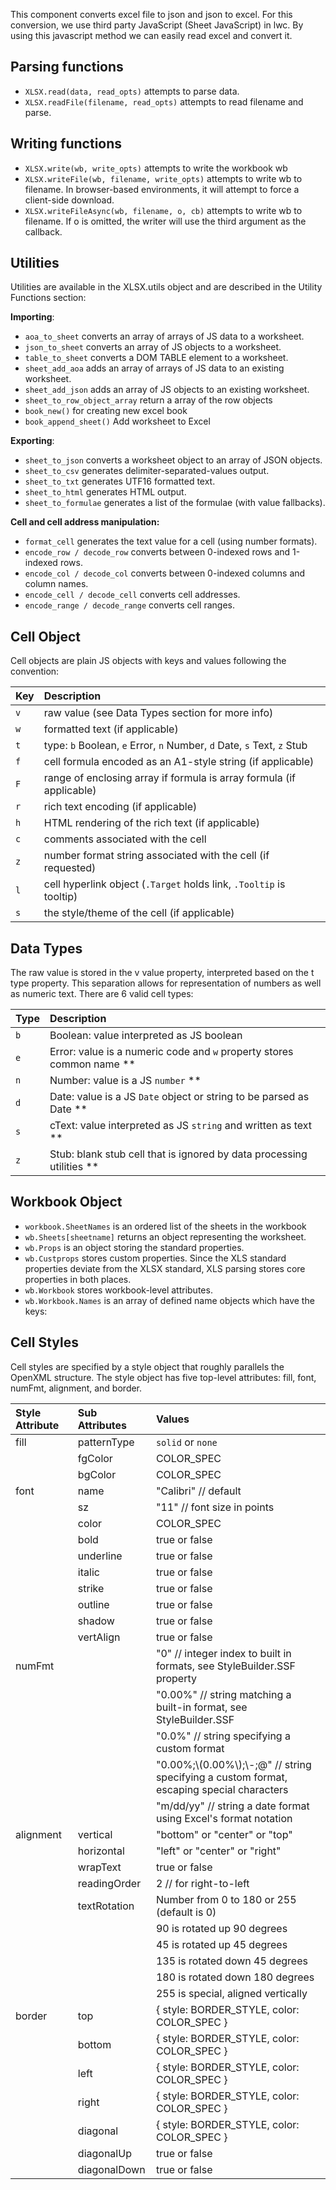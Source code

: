 This component converts excel file to json and json to excel.
For this conversion, we use third party JavaScript (Sheet JavaScript) in lwc. By using this javascript method we can easily read excel and convert it.

 <h2>Parsing functions</h2>

* ```XLSX.read(data, read_opts)``` attempts to parse data.
* ```XLSX.readFile(filename, read_opts)``` attempts to read filename and parse.

<h2>Writing functions</h2>

* ```XLSX.write(wb, write_opts)``` attempts to write the workbook wb
* ```XLSX.writeFile(wb, filename, write_opts)``` attempts to write wb to filename. In browser-based environments, it will attempt to force a client-side download.
* ```XLSX.writeFileAsync(wb, filename, o, cb)``` attempts to write wb to filename. If o is omitted, the writer will use the third argument as the callback.

<h2>Utilities</h2>

Utilities are available in the XLSX.utils object and are described in the Utility Functions section:

**Importing**:

* ```aoa_to_sheet``` converts an array of arrays of JS data to a worksheet.
* ```json_to_sheet``` converts an array of JS objects to a worksheet.
* ```table_to_sheet``` converts a DOM TABLE element to a worksheet.
* ```sheet_add_aoa``` adds an array of arrays of JS data to an existing worksheet.
* ```sheet_add_json``` adds an array of JS objects to an existing worksheet.
* ```sheet_to_row_object_array```  return a array of the row objects
* ```book_new()```  for creating new excel book
* ```book_append_sheet()``` Add worksheet to Excel

**Exporting**:

* ```sheet_to_json``` converts a worksheet object to an array of JSON objects.
* ```sheet_to_csv``` generates delimiter-separated-values output.
* ```sheet_to_txt``` generates UTF16 formatted text.
* ```sheet_to_html``` generates HTML output.
* ```sheet_to_formulae``` generates a list of the formulae (with value fallbacks).

**Cell and cell address manipulation:**

* ```format_cell``` generates the text value for a cell (using number formats).
* ```encode_row / decode_row``` converts between 0-indexed rows and 1-indexed rows.
* ```encode_col / decode_col``` converts between 0-indexed columns and column names.
* ```encode_cell / decode_cell``` converts cell addresses.
* ```encode_range / decode_range``` converts cell ranges.

<h2>Cell Object</h2>

Cell objects are plain JS objects with keys and values following the convention:

| Key   |  Description                                                           |
|:------|:-----------------------------------------------------------------------|
| `v`   | raw value (see Data Types section for more info)                       |
| `w`   | formatted text (if applicable)                                         |
| `t`   | type: `b` Boolean, `e` Error, `n` Number, `d` Date, `s` Text, `z` Stub |
| `f`   | cell formula encoded as an A1-style string (if applicable)             |
| `F`   | range of enclosing array if formula is array formula (if applicable)   |
| `r`   | rich text encoding (if applicable)                                     |
| `h`   | HTML rendering of the rich text (if applicable)                        |
| `c`   | comments associated with the cell                                      |
| `z`   | number format string associated with the cell (if requested)           |
| `l`   | cell hyperlink object (`.Target` holds link, `.Tooltip` is tooltip)    |
| `s`   | the style/theme of the cell (if applicable)                            |

<h2>Data Types</h2>

The raw value is stored in the v value property, interpreted based on the t type property. This separation allows for representation of numbers as well as numeric text. There are 6 valid cell types:

| Type  |  Description                                                           |
|:------|:-----------------------------------------------------------------------|
| `b`   | Boolean: value interpreted as JS boolean                               |
| `e`   | Error: value is a numeric code and `w` property stores common name **  |
| `n`   | Number: value is a JS `number` **                                      |
| `d`   | Date: value is a JS `Date` object or string to be parsed as Date **    |
| `s`   |cText: value interpreted as JS `string` and written as text **          |
| `z`   | Stub: blank stub cell that is ignored by data processing utilities **  |

<h2>Workbook Object</h2>

* ```workbook.SheetNames``` is an ordered list of the sheets in the workbook
* ```wb.Sheets[sheetname]``` returns an object representing the worksheet.
* ```wb.Props``` is an object storing the standard properties. 
* ```wb.Custprops``` stores custom properties. Since the XLS standard properties deviate from the XLSX standard, XLS parsing stores core properties in both places.
* ```wb.Workbook``` stores workbook-level attributes.
* ```wb.Workbook.Names``` is an array of defined name objects which have the keys:

<h2>Cell Styles</h2>

Cell styles are specified by a style object that roughly parallels the OpenXML structure. The style object has five top-level attributes: fill, font, numFmt, alignment, and border.

| Style Attribute  |  Sub Attributes | Values 																					   |
|:-----------------|:----------------|:--------------------------------------------------------------------------------------------|
| fill             | patternType     | `solid` or `none` 																		   |
|                  | fgColor         | COLOR_SPEC 																				   |
|                  | bgColor         | COLOR_SPEC 																				   |
| font             | name            | "Calibri" // default 																	   |
|                  | sz				 | "11" // font size in points  															   |
|                  | color			 | COLOR_SPEC 																				   |
|                  | bold			 | true or false 																			   |
|                  | underline		 | true or false 																			   |
|   			   | italic			 | true or false 																			   |
|   			   | strike			 | true or false 																			   |
|   			   | outline		 | true or false 																			   |
|   			   | shadow			 | true or false 																			   |
|   			   | vertAlign		 | true or false 																			   |
| numFmt		   | 				 | "0" // integer index to built in formats, see StyleBuilder.SSF property 					   |
| 				   | 				 | "0.00%" // string matching a built-in format, see StyleBuilder.SSF 						   |
| 				   | 				 | "0.0%" // string specifying a custom format 												   |
| 				   | 				 | "0.00%;\\(0.00%\\);\\-;@" // string specifying a custom format, escaping special characters |
| 				   | 				 | "m/dd/yy" // string a date format using Excel's format notation 							   |
| alignment 	   | vertical	     | "bottom" or "center" or "top" 															   |
| 				   | horizontal	     | "left" or "center" or "right" 															   |
| 				   | wrapText	     | true or false 																			   |
| 				   | readingOrder	 | 2 // for right-to-left  															   		   |
| 				   | textRotation    | Number from 0 to 180 or 255 (default is 0)  												   |
|  				   | 				 | 90 is rotated up 90 degrees 																   |
|  				   | 				 | 45 is rotated up 45 degrees 																   |
|  				   | 				 | 135 is rotated down 45 degrees 															   |
|  				   | 				 | 180 is rotated down 180 degrees 															   |
|  				   | 				 | 255 is special, aligned vertically 														   |
| border 		   | top	         | { style: BORDER_STYLE, color: COLOR_SPEC } 												   |
| 				   | bottom			 | { style: BORDER_STYLE, color: COLOR_SPEC } 												   |
| 				   | left			 | { style: BORDER_STYLE, color: COLOR_SPEC } 												   |
| 				   | right			 | { style: BORDER_STYLE, color: COLOR_SPEC } 												   |
| 				   | diagonal		 | { style: BORDER_STYLE, color: COLOR_SPEC } 												   |
| 				   | diagonalUp		 | true or false 																			   |
| 				   | diagonalDown	 | true or false 																			   |
